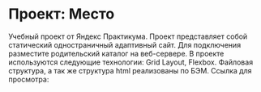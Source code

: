 # Проект: Место

Учебный проект от Яндекс Практикума.
Проект представляет собой статический одностраничный адаптивный сайт.
Для подключения разместите родительский каталог на веб-сервере.
В проекте используются следующие технологии: Grid Layout, Flexbox.
Файловая структура, а так же структура html реализованы по БЭМ.
Ссылка для просмотра: 
